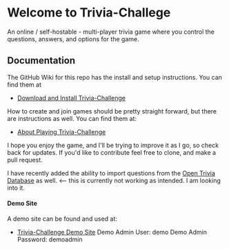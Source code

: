 # Welcome to Trivia-Challege

An online / self-hostable - multi-player trivia game where you control the questions, answers, and options for the game.

## Documentation

The GitHub Wiki for this repo has the install and setup instructions.  You can find them at
- [Download and Install Trivia-Challenge](https://github.com/bmcgonag/trivia-challenge/wiki/Downloading-and-Installing)

How to create and join games should be pretty straight forward, but there are instructions as well. You can find them at:
- [About Playing Trivia-Challenge](https://github.com/bmcgonag/trivia-challenge/wiki/About-Trivia-Challenge)

I hope you enjoy the game, and I'll be trying to improve it as I go, so check back for updates.  If you'd like to contribute feel free to clone, and make a pull request.

I have recently added the ability to import questions from the [Open Trivia Database](https://opentdb.com/) as well. <-- this is currently not working as intended.  I am looking into it.  

#### Demo Site
A demo site can be found and used at:
- [Trivia-Challenge Demo Site](https://trivia.routemehome.org)
Demo Admin User: demo
Demo Admin Password: demoadmin
